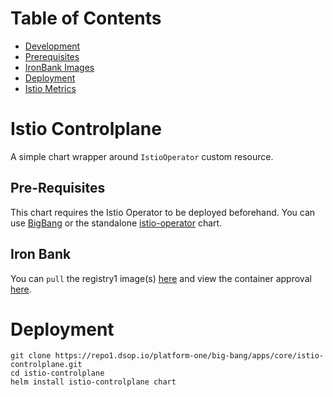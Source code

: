  
# Table of Contents
- [Development](#istio-controlpane)
- [Prerequisites](#pre-requisites)
- [IronBank Images](#iron-bank)
- [Deployment](#deployment)
- [Istio Metrics](docs/prometheus.md)


# Istio Controlplane

A simple chart wrapper around `IstioOperator` custom resource.

## Pre-Requisites

This chart requires the Istio Operator to be deployed beforehand.  You can use [BigBang]() or the standalone [istio-operator](https://repo1.dsop.io/platform-one/big-bang/apps/core/istio-operator) chart.

## Iron Bank

You can `pull` the registry1 image(s) [here](https://registry1.dsop.io/harbor/projects/3/repositories/opensource%2Fistio-1.7%2Fpilot-1.7) and view the container approval [here](https://ironbank.dsop.io/ironbank/repomap/opensource/istio-1.7).

# Deployment

```
git clone https://repo1.dsop.io/platform-one/big-bang/apps/core/istio-controlplane.git
cd istio-controlplane
helm install istio-controlplane chart
```